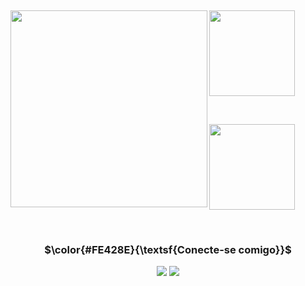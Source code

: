 <!-- <div align = "center">
<img  alt="Daniel Banner" width="700" src="danielgomes775.png">
</div> -->

<p> &nbsp; </p>

<div>
  <a >
  <img height= 314.6" align="left" src="https://github-readme-stats.vercel.app/api/top-langs/?username=daniel-canto&layout=donut-vertical&theme=radical" />
</a>

<a href="https://github.com/daniel-canto/github-readme-stats">
  <img height="137"  align="center" src="https://github-readme-stats.vercel.app/api/pin/?username=daniel-canto&repo=SAP_Study_Projects&theme=radical"/>
</a>
<p> &nbsp; </p>
<a>
  <img height="137"  align="center" src="https://github-readme-stats.vercel.app/api?username=daniel-canto&show_icons=true&theme=radical&card_width=652px" />
</a>
</div>

 <p> &nbsp; </p>

<div align="center">
  <h3 align="center">$\color{#FE428E}{\textsf{Conecte-se comigo}}$</h3>

<!-- Tirei esses ícones daqui: https://github.com/Ileriayo/markdown-badges?tab=readme-ov-file -->
 <!-- <a href = "https://discord.com/users/1194634891376209930"><img src="https://img.shields.io/badge/Discord-%235865F2.svg?style=for-the-badge&logo=discord&logoColor=white" target="_blank"></a> -->
 <a href = "mailto:daniel.canto.contato@gmail.com"><img src="https://img.shields.io/badge/-Gmail-%23333?style=for-the-badge&logo=gmail&logoColor=white" target="_blank"></a>
 <a href="https://www.linkedin.com/in/daniel-gomes-767399234" target="_blank"><img src="https://img.shields.io/badge/-LinkedIn-%230077B5?style=for-the-badge&logo=linkedin&logoColor=white" target="_blank">
  
</div>


